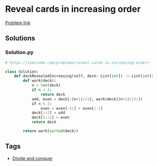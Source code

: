 # Reveal cards in increasing order

[Problem link](https://leetcode.com/problems/reveal-cards-in-increasing-order/)

## Solutions


### Solution.py
```py
# https://leetcode.com/problems/reveal-cards-in-increasing-order/

class Solution:
    def deckRevealedIncreasing(self, deck: List[int]) -> List[int]:
        def work(deck):
            n = len(deck)
            if n < 3:
                return deck
            odd, even = deck[:(n+1)//2], work(deck[(n+1)//2:])
            if n % 2:
                even = even[-1:] + even[:-1]
            deck[::2] = odd
            deck[1::2] = even
            return deck

        return work(sorted(deck))
```
## Tags

* [Divide and conquer](/Collections/divide-and-conquer.md#divide-and-conquer)
